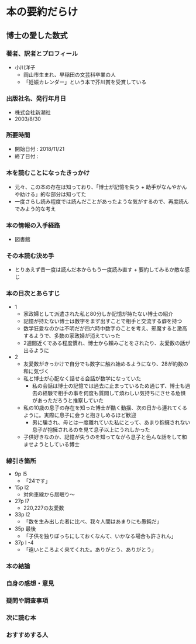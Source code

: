 # 本の要約だらけ

## 博士の愛した数式

### 著者、訳者とプロフィール

- 小川洋子
  - 岡山市生まれ、早稲田の文芸科卒業の人
  - 「妊娠カレンダー」という本で芥川賞を受賞している

### 出版社名、発行年月日

- 株式会社新潮社
- 2003/8/30

### 所要時間

- 開始日付 : 2018/11/21
- 終了日付 :

### 本を読むことになったきっかけ

- 元々、この本の存在は知っており、「博士が記憶を失う + 助手がなんやかんや助ける」的な部分は知ってた
- 一度さらし読み程度では読んだことがあったような気がするので、再度読んでみよう的な考え

### 本の情報の入手経路

- 図書館

### その本読む決め手

- とりあえず昔一度は読んだ本からもう一度読み直す + 要約してみるか敵な感じ

### 本の目次とあらすじ

- 1
  - 家政婦として派遣された私と80分しか記憶が持たない博士の紹介
  - 記憶が持たない博士は数字をまず出すことで相手と交流する癖を持つ
  - 数学狂愛なのかは不明だが四六時中数字のことを考え、邪魔すると激高するようで、多数の家政婦が消えていった
  - 2週間近くである程度慣れ、博士から頼みごとをされたり、友愛数の話が出るように
- 2
  - 友愛数がきっかけで自分でも数字に触れ始めるようになり、28が約数の和に気づく
  - 私と博士が心配なく話せる会話が数学になっていた
    - 私の会話は博士の記憶では過去に止まっているため通じず、博士も過去の経験で相手の事を何度も質問して煩わしい気持ちにさせる危惧があっただろうと推察していた
  - 私の10歳の息子の存在を知った博士が酷く動揺、次の日から連れてくるように。実際に息子に会うと抱きしめるほど歓迎
    - 男に騙され、母とは一度離れていた私にとって、あまり抱擁されない息子が抱擁されるのを見て息子以上にうれしかった
  - 子供好きなのか、記憶が失うのを知ってながら息子と色んな話をして和ませようとしている博士

### 線引き箇所

- 9p l5
  - 「24です」
- 15p l2
  - 対向車線から居眠り～
- 27p l7
  - 220,227の友愛数
- 33p l2
  - 「数を生み出した者に比べ、我々人間はあまりにも愚鈍だ」
- 35p 最後
  - 「子供を独りぼっちにしておくなんて、いかなる場合も許されん」
- 37p l -4
  - 「遠いところよく来てくれた。ありがとう、ありがとう」

### 本の結論

### 自身の感想・意見

### 疑問や調査事項

### 次に読む本

### おすすめする人

<div style="page-break-before:always"></div>